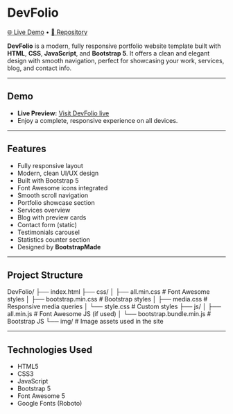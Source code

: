 # DevFolio

[🌐 Live Demo](https://gomaa404.github.io/DevFolio/) • [📂 Repository](https://github.com/Gomaa404/DevFolio)

**DevFolio** is a modern, fully responsive portfolio website template built with **HTML**, **CSS**, **JavaScript**, and **Bootstrap 5**. It offers a clean and elegant design with smooth navigation, perfect for showcasing your work, services, blog, and contact info.

---

## Demo

- **Live Preview:** [Visit DevFolio live](https://gomaa404.github.io/DevFolio/)
- Enjoy a complete, responsive experience on all devices.

---

## Features

- Fully responsive layout
- Modern, clean UI/UX design
- Built with Bootstrap 5
- Font Awesome icons integrated
- Smooth scroll navigation
- Portfolio showcase section
- Services overview
- Blog with preview cards
- Contact form (static)
- Testimonials carousel
- Statistics counter section
- Designed by **BootstrapMade**

---

## Project Structure

DevFolio/
├── index.html
├── css/
│ ├── all.min.css # Font Awesome styles
│ ├── bootstrap.min.css # Bootstrap styles
│ ├── media.css # Responsive media queries
│ └── style.css # Custom styles
├── js/
│ ├── all.min.js # Font Awesome JS (if used)
│ └── bootstrap.bundle.min.js # Bootstrap JS
└── img/ # Image assets used in the site

---

##  Technologies Used

- HTML5
- CSS3
- JavaScript
- Bootstrap 5
- Font Awesome 5
- Google Fonts (Roboto)
